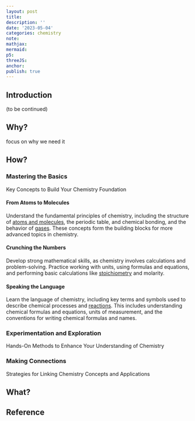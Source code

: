 ```yaml
---
layout: post
title:
description: ''
date: '2023-05-04'
categories: chemistry
note:
mathjax:
mermaid:
p5:
threeJS:
anchor:
publish: true
---
```


## Introduction

(to be continued)

## Why?

focus on why we need it

## How?

### Mastering the Basics

Key Concepts to Build Your Chemistry Foundation

#### From Atoms to Molecules

Understand the fundamental principles of chemistry, including the structure of [atoms and molecules]({{site.baseurl}}/chemistry/2022/08/27/ch2-atoms-molecules-Ions.html), the periodic table, and chemical bonding, and the behavior of [gases]({{site.baseurl}}/chemistry/2022/10/23/gas.html). These concepts form the building blocks for more advanced topics in chemistry.

#### Crunching the Numbers

Develop strong mathematical skills, as chemistry involves calculations and problem-solving. Practice working with units, using formulas and equations, and performing basic calculations like [stoichiometry]({{site.baseurl}}/chemistry/2022/08/28/stoichiometry.html) and molarity.

#### Speaking the Language

Learn the language of chemistry, including key terms and symbols used to describe chemical processes and [reactions]({{site.baseurl}}/chemistry/2022/08/28/stoichiometry.html). This includes understanding chemical formulas and equations, units of measurement, and the conventions for writing chemical formulas and names.

### Experimentation and Exploration

Hands-On Methods to Enhance Your Understanding of Chemistry

### Making Connections

Strategies for Linking Chemistry Concepts and Applications

## What?

## Reference

